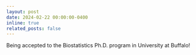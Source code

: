 ```yaml
---
layout: post
date: 2024-02-22 00:00:00-0400
inline: true
related_posts: false
---
```


Being accepted to the Biostatistics Ph.D. program in University at Buffalo!

